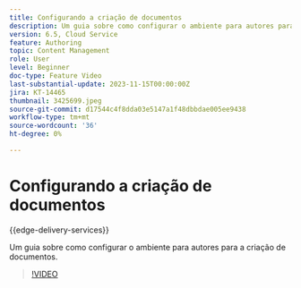```yaml
---
title: Configurando a criação de documentos
description: Um guia sobre como configurar o ambiente para autores para a criação de documentos.
version: 6.5, Cloud Service
feature: Authoring
topic: Content Management
role: User
level: Beginner
doc-type: Feature Video
last-substantial-update: 2023-11-15T00:00:00Z
jira: KT-14465
thumbnail: 3425699.jpeg
source-git-commit: d17544c4f8dda03e5147a1f48dbbdae005ee9438
workflow-type: tm+mt
source-wordcount: '36'
ht-degree: 0%

---
```



# Configurando a criação de documentos

{{edge-delivery-services}}

Um guia sobre como configurar o ambiente para autores para a criação de documentos.

>[!VIDEO](https://video.tv.adobe.com/v/3425699/?learn=on)
